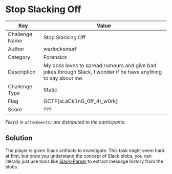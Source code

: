 # Stop Slacking Off

| Key            | Value                                                                        |
|----------------|------------------------------------------------------------------------------|
| Challenge Name | Stop Slacking Off                                                             |
| Author         | warlocksmurf                                                                 |
| Category       | Forensics                                                                    |
| Description    | My boss loves to spread rumours and give bad jokes through Slack, I wonder if he have anything to say about me. |
| Challenge Type | Static                                                                       |
| Flag           | GCTF{sLaCk1nG_0ff_4t_w0rk}                                                       |
| Score          | ???                                                                          |

*File(s) in `attachments/` are distributed to the participants.*

## Solution
The player is given Slack artifacts to investigate. This task might seem hard at first, but once you understand the concept of Slack blobs, you can literally just use tools like [Slack-Parser](https://github.com/0xHasanM/Slack-Parser) to extract message history from the blobs.

